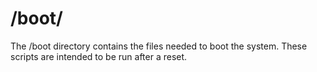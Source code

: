 # /boot/

The /boot directory contains the files needed to boot the system.
These scripts are intended to be run after a reset.